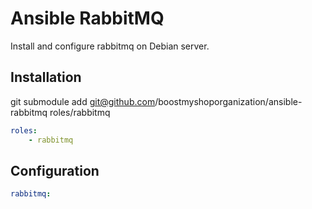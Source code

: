 Ansible RabbitMQ
================

Install and configure rabbitmq on Debian server.

Installation
------------

git submodule add git@github.com/boostmyshoporganization/ansible-rabbitmq roles/rabbitmq

```yaml
roles:
    - rabbitmq
```

Configuration
-------------

```yaml
rabbitmq:
```
